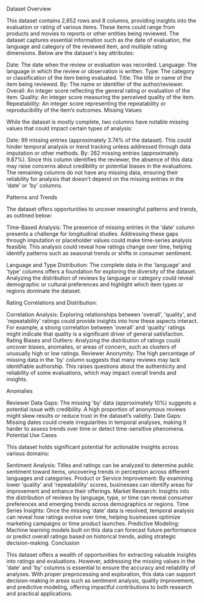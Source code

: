 Dataset Overview

This dataset contains 2,652 rows and 8 columns, providing insights into the evaluation or rating of various items. These items could range from products and movies to reports or other entities being reviewed. The dataset captures essential information such as the date of evaluation, the language and category of the reviewed item, and multiple rating dimensions. Below are the dataset's key attributes:

Date: The date when the review or evaluation was recorded.
Language: The language in which the review or observation is written.
Type: The category or classification of the item being evaluated.
Title: The title or name of the item being reviewed.
By: The name or identifier of the author/reviewer.
Overall: An integer score reflecting the general rating or evaluation of the item.
Quality: An integer score measuring the perceived quality of the item.
Repeatability: An integer score representing the repeatability or reproducibility of the item’s outcomes.
Missing Values

While the dataset is mostly complete, two columns have notable missing values that could impact certain types of analysis:

Date: 99 missing entries (approximately 3.74% of the dataset). This could hinder temporal analysis or trend tracking unless addressed through data imputation or other methods.
By: 262 missing entries (approximately 9.87%). Since this column identifies the reviewer, the absence of this data may raise concerns about credibility or potential biases in the evaluations.
The remaining columns do not have any missing data, ensuring their reliability for analysis that doesn’t depend on the missing entries in the 'date' or 'by' columns.

Patterns and Trends

The dataset offers opportunities to uncover meaningful patterns and trends, as outlined below:

Time-Based Analysis:
The presence of missing entries in the 'date' column presents a challenge for longitudinal studies. Addressing these gaps through imputation or placeholder values could make time-series analysis feasible. This analysis could reveal how ratings change over time, helping identify patterns such as seasonal trends or shifts in consumer sentiment.

Language and Type Distribution:
The complete data in the 'language' and 'type' columns offers a foundation for exploring the diversity of the dataset. Analyzing the distribution of reviews by language or category could reveal demographic or cultural preferences and highlight which item types or regions dominate the dataset.

Rating Correlations and Distribution:

Correlation Analysis: Exploring relationships between 'overall', 'quality', and 'repeatability' ratings could provide insights into how these aspects interact. For example, a strong correlation between 'overall' and 'quality' ratings might indicate that quality is a significant driver of general satisfaction.
Rating Biases and Outliers: Analyzing the distribution of ratings could uncover biases, anomalies, or areas of concern, such as clusters of unusually high or low ratings.
Reviewer Anonymity:
The high percentage of missing data in the 'by' column suggests that many reviews may lack identifiable authorship. This raises questions about the authenticity and reliability of some evaluations, which may impact overall trends and insights.

Anomalies

Reviewer Data Gaps: The missing 'by' data (approximately 10%) suggests a potential issue with credibility. A high proportion of anonymous reviews might skew results or reduce trust in the dataset’s validity.
Date Gaps: Missing dates could create irregularities in temporal analyses, making it harder to assess trends over time or detect time-sensitive phenomena.
Potential Use Cases

This dataset holds significant potential for actionable insights across various domains:

Sentiment Analysis: Titles and ratings can be analyzed to determine public sentiment toward items, uncovering trends in perception across different languages and categories.
Product or Service Improvement: By examining lower 'quality' and 'repeatability' scores, businesses can identify areas for improvement and enhance their offerings.
Market Research: Insights into the distribution of reviews by language, type, or time can reveal consumer preferences and emerging trends across demographics or regions.
Time Series Insights: Once the missing 'date' data is resolved, temporal analysis can reveal how ratings evolve over time, helping businesses optimize marketing campaigns or time product launches.
Predictive Modeling: Machine learning models built on this data can forecast future performance or predict overall ratings based on historical trends, aiding strategic decision-making.
Conclusion

This dataset offers a wealth of opportunities for extracting valuable insights into ratings and evaluations. However, addressing the missing values in the 'date' and 'by' columns is essential to ensure the accuracy and reliability of analyses. With proper preprocessing and exploration, this data can support decision-making in areas such as sentiment analysis, quality improvement, and predictive modeling, offering impactful contributions to both research and practical applications.
